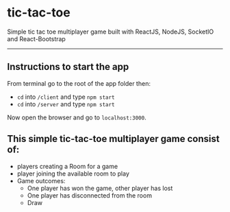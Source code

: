 # tic-tac-toe
Simple tic tac toe multiplayer game built with ReactJS, NodeJS, SocketIO and React-Bootstrap
_____
## Instructions to start the app
From terminal go to the root of the app folder then:
- `cd` into `/client` and type `npm start`
- `cd` into `/server` and type `npm start`

Now open the browser and go to `localhost:3000`.

## This simple tic-tac-toe multiplayer game consist of:
- players creating a Room for a game
- player joining the available room to play
- Game outcomes:
    - One player has won the game, other player has lost
    - One player has disconnected from the room
    - Draw
